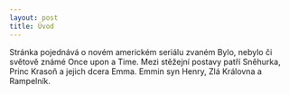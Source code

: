 ```yaml
---
layout: post
title: Úvod
---
```


Stránka pojednává o novém americkém seriálu zvaném Bylo, nebylo či světově známé Once upon a Time. Mezi stěžejní postavy patří Sněhurka, Princ Krasoň a jejich dcera Emma. Emmin syn Henry, Zlá Královna a Rampelník.

